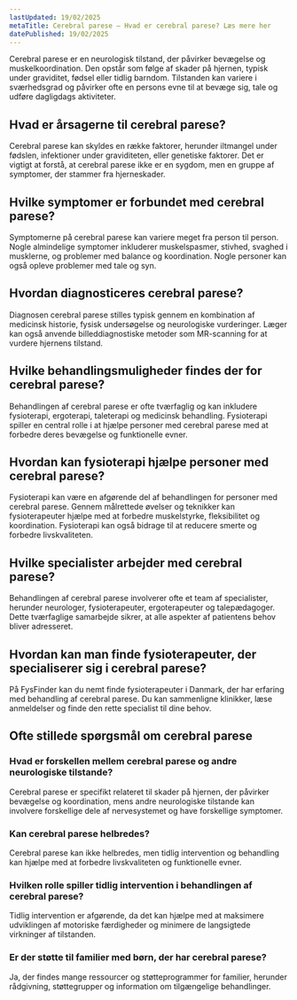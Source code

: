```yaml
---
lastUpdated: 19/02/2025
metaTitle: Cerebral parese – Hvad er cerebral parese? Læs mere her
datePublished: 19/02/2025
---
```


Cerebral parese er en neurologisk tilstand, der påvirker bevægelse og muskelkoordination. Den opstår som følge af skader på hjernen, typisk under graviditet, fødsel eller tidlig barndom. Tilstanden kan variere i sværhedsgrad og påvirker ofte en persons evne til at bevæge sig, tale og udføre dagligdags aktiviteter.

## Hvad er årsagerne til cerebral parese?

Cerebral parese kan skyldes en række faktorer, herunder iltmangel under fødslen, infektioner under graviditeten, eller genetiske faktorer. Det er vigtigt at forstå, at cerebral parese ikke er en sygdom, men en gruppe af symptomer, der stammer fra hjerneskader.

## Hvilke symptomer er forbundet med cerebral parese?

Symptomerne på cerebral parese kan variere meget fra person til person. Nogle almindelige symptomer inkluderer muskelspasmer, stivhed, svaghed i musklerne, og problemer med balance og koordination. Nogle personer kan også opleve problemer med tale og syn.

## Hvordan diagnosticeres cerebral parese?

Diagnosen cerebral parese stilles typisk gennem en kombination af medicinsk historie, fysisk undersøgelse og neurologiske vurderinger. Læger kan også anvende billeddiagnostiske metoder som MR-scanning for at vurdere hjernens tilstand.

## Hvilke behandlingsmuligheder findes der for cerebral parese?

Behandlingen af cerebral parese er ofte tværfaglig og kan inkludere fysioterapi, ergoterapi, taleterapi og medicinsk behandling. Fysioterapi spiller en central rolle i at hjælpe personer med cerebral parese med at forbedre deres bevægelse og funktionelle evner.

## Hvordan kan fysioterapi hjælpe personer med cerebral parese?

Fysioterapi kan være en afgørende del af behandlingen for personer med cerebral parese. Gennem målrettede øvelser og teknikker kan fysioterapeuter hjælpe med at forbedre muskelstyrke, fleksibilitet og koordination. Fysioterapi kan også bidrage til at reducere smerte og forbedre livskvaliteten.

## Hvilke specialister arbejder med cerebral parese?

Behandlingen af cerebral parese involverer ofte et team af specialister, herunder neurologer, fysioterapeuter, ergoterapeuter og talepædagoger. Dette tværfaglige samarbejde sikrer, at alle aspekter af patientens behov bliver adresseret.

## Hvordan kan man finde fysioterapeuter, der specialiserer sig i cerebral parese?

På FysFinder kan du nemt finde fysioterapeuter i Danmark, der har erfaring med behandling af cerebral parese. Du kan sammenligne klinikker, læse anmeldelser og finde den rette specialist til dine behov.

## Ofte stillede spørgsmål om cerebral parese

### Hvad er forskellen mellem cerebral parese og andre neurologiske tilstande?

Cerebral parese er specifikt relateret til skader på hjernen, der påvirker bevægelse og koordination, mens andre neurologiske tilstande kan involvere forskellige dele af nervesystemet og have forskellige symptomer.

### Kan cerebral parese helbredes?

Cerebral parese kan ikke helbredes, men tidlig intervention og behandling kan hjælpe med at forbedre livskvaliteten og funktionelle evner.

### Hvilken rolle spiller tidlig intervention i behandlingen af cerebral parese?

Tidlig intervention er afgørende, da det kan hjælpe med at maksimere udviklingen af motoriske færdigheder og minimere de langsigtede virkninger af tilstanden.

### Er der støtte til familier med børn, der har cerebral parese?

Ja, der findes mange ressourcer og støtteprogrammer for familier, herunder rådgivning, støttegrupper og information om tilgængelige behandlinger.
